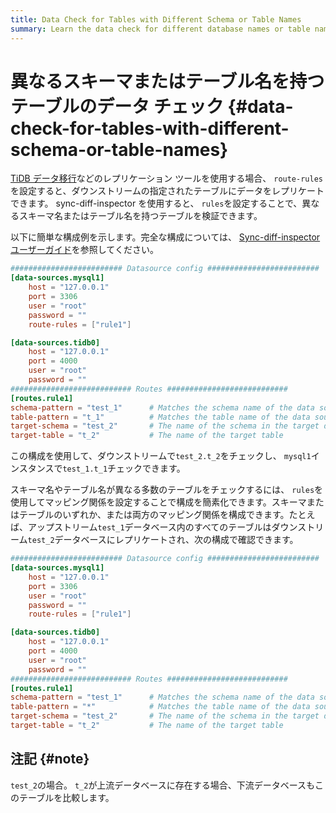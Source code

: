 ```yaml
---
title: Data Check for Tables with Different Schema or Table Names
summary: Learn the data check for different database names or table names.
---
```


# 異なるスキーマまたはテーブル名を持つテーブルのデータ チェック {#data-check-for-tables-with-different-schema-or-table-names}

[TiDB データ移行](/dm/dm-overview.md)などのレプリケーション ツールを使用する場合、 `route-rules`を設定すると、ダウンストリームの指定されたテーブルにデータをレプリケートできます。 sync-diff-inspector を使用すると、 `rules`を設定することで、異なるスキーマ名またはテーブル名を持つテーブルを検証できます。

以下に簡単な構成例を示します。完全な構成については、 [Sync-diff-inspector ユーザーガイド](/sync-diff-inspector/sync-diff-inspector-overview.md)を参照してください。

```toml
######################### Datasource config #########################
[data-sources.mysql1]
    host = "127.0.0.1"
    port = 3306
    user = "root"
    password = ""
    route-rules = ["rule1"]

[data-sources.tidb0]
    host = "127.0.0.1"
    port = 4000
    user = "root"
    password = ""
########################### Routes ###########################
[routes.rule1]
schema-pattern = "test_1"      # Matches the schema name of the data source. Supports the wildcards "*" and "?"
table-pattern = "t_1"          # Matches the table name of the data source. Supports the wildcards "*" and "?"
target-schema = "test_2"       # The name of the schema in the target database
target-table = "t_2"           # The name of the target table
```

この構成を使用して、ダウンストリームで`test_2.t_2`をチェックし、 `mysql1`インスタンスで`test_1.t_1`チェックできます。

スキーマ名やテーブル名が異なる多数のテーブルをチェックするには、 `rules`を使用してマッピング関係を設定することで構成を簡素化できます。スキーマまたはテーブルのいずれか、または両方のマッピング関係を構成できます。たとえば、アップストリーム`test_1`データベース内のすべてのテーブルはダウンストリーム`test_2`データベースにレプリケートされ、次の構成で確認できます。

```toml
######################### Datasource config #########################
[data-sources.mysql1]
    host = "127.0.0.1"
    port = 3306
    user = "root"
    password = ""
    route-rules = ["rule1"]

[data-sources.tidb0]
    host = "127.0.0.1"
    port = 4000
    user = "root"
    password = ""
########################### Routes ###########################
[routes.rule1]
schema-pattern = "test_1"      # Matches the schema name of the data source. Supports the wildcards "*" and "?"
table-pattern = "*"            # Matches the table name of the data source. Supports the wildcards "*" and "?"
target-schema = "test_2"       # The name of the schema in the target database
target-table = "t_2"           # The name of the target table
```

## 注記 {#note}

`test_2`の場合。 `t_2`が上流データベースに存在する場合、下流データベースもこのテーブルを比較します。
